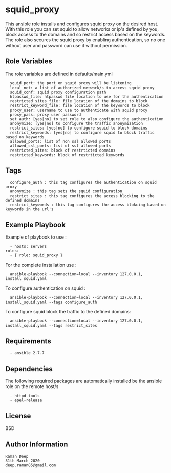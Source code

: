 squid_proxy
===========

This ansible role installs and configures squid proxy on the desired host. With this role you can set squid to allow networks or ip's defined by you, block access to the domains and so
restrict access based on the keywords.
The role also secures the squid proxy by enabling authentication, so no one without user and password can use it without permission. 


Role Variables
--------------

The role variables are defined in defaults/main.yml

      squid_port: the port on squid proxy will be listening
      local_net: a list of authorized network/s to access squid proxy
      squid_conf: squid proxy configuration path
      htpasswd_file: htpasswd file location to use for the authentication
      restricted_sites_file: file location of the domains to block
      restrict_keyword_file: file location of the keywords to block
      proxy_user: username to use to authenticate with squid proxy
      proxy_pass: proxy user password
      set_auth: [yes|no] to set role to also configure the authentication
      anonymize: [yes|no] to configure the traffic anonymization
      restrict_sites: [yes|no] to configure squid to block domains
      restrict_keywords: [yes|no] to configure squid to block traffic based on keywords
      allowed_ports: list of non ssl allowed ports 
      allowed_ssl_ports: list of ssl allowed ports 
      restricted_sites: block of restrticted domains
      restricted_keywords: block of restrticted keywords


Tags
-----

      configure_auth : this tag configures the authentication on squid proxy
      anonymize : this tag sets the squid configuration 
      restrict_sites : this tag configures the access blocking to the defined domains
      restrict_keywords : this tag configures the access blokcing based on keywords in the url's


Example Playbook
----------------

Example of playbook to use :

      - hosts: servers
	roles:
	  - { role: squid_proxy }

For the complete installation use  :

      ansible-playbook --connection=local --inventory 127.0.0.1, install_squid.yaml

To configure authentication on squid :

      ansible-playbook --connection=local --inventory 127.0.0.1, install_squid.yaml --tags configure_auth

To configure squid block the traffic to the defined domains:

      ansible-playbook --connection=local --inventory 127.0.0.1, install_squid.yaml --tags restrict_sites
    

Requirements
------------

      - ansible 2.7.7


Dependencies
------------

The following required packages are automatically installed be the ansible role on the remote host/s

      - httpd-tools
      - epel-release


License
-------

BSD

Author Information
------------------

	Raman Deep
	31th March 2020
	deep.raman85@gmail.com
